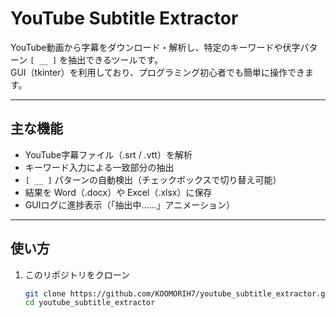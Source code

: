 # YouTube Subtitle Extractor

YouTube動画から字幕をダウンロード・解析し、特定のキーワードや伏字パターン `[ __ ]` を抽出できるツールです。  
GUI（tkinter）を利用しており、プログラミング初心者でも簡単に操作できます。  

---

## 主な機能
- YouTube字幕ファイル（.srt / .vtt）を解析
- キーワード入力による一致部分の抽出
- `[ __ ]` パターンの自動検出（チェックボックスで切り替え可能）
- 結果を Word（.docx）や Excel（.xlsx）に保存
- GUIログに進捗表示（「抽出中……」アニメーション）

---

## 使い方
1. このリポジトリをクローン
   ```bash
   git clone https://github.com/KOOMORIH7/youtube_subtitle_extractor.git
   cd youtube_subtitle_extractor


